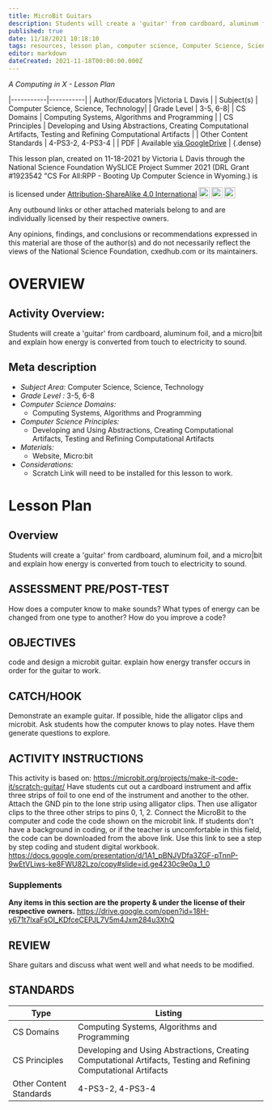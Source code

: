 ```yaml
---
title: MicroBit Guitars
description: Students will create a 'guitar' from cardboard, aluminum foil, and a micro|bit and explain how energy is converted from touch to electricity to sound.
published: true
date: 11/18/2021 10:18:10
tags: resources, lesson plan, computer science, Computer Science, Science, Technology 
editor: markdown
dateCreated: 2021-11-18T00:00:00.000Z
---
```

*A Computing in X - Lesson Plan*

|-----------|-----------|
| Author/Educators |Victoria L Davis |
| Subject(s) | Computer Science, Science, Technology|
| Grade Level | 3-5, 6-8|
| CS Domains | Computing Systems, Algorithms and Programming |
| CS Principles | Developing and Using Abstractions, Creating Computational Artifacts, Testing and Refining Computational Artifacts |
| Other Content Standards | 4-PS3-2, 4-PS3-4 | 
| PDF | Available [via GoogleDrive]() |
{.dense}






This lesson plan, created on 11-18-2021 by Victoria L Davis through the National Science Foundation WySLICE Project Summer 2021 (DRL Grant #1923542 "CS For All:RPP - Booting Up Computer Science in Wyoming.) is  <p xmlns:cc="http://creativecommons.org/ns#" >  is licensed under <a href="http://creativecommons.org/licenses/by-sa/4.0/?ref=chooser-v1" target="_blank" rel="license noopener noreferrer" style="display:inline-block;">Attribution-ShareAlike 4.0 International<img style="height:22px!important;margin-left:3px;vertical-align:text-bottom;" src="https://mirrors.creativecommons.org/presskit/icons/cc.svg?ref=chooser-v1"><img style="height:22px!important;margin-left:3px;vertical-align:text-bottom;" src="https://mirrors.creativecommons.org/presskit/icons/by.svg?ref=chooser-v1"><img style="height:22px!important;margin-left:3px;vertical-align:text-bottom;" src="https://mirrors.creativecommons.org/presskit/icons/sa.svg?ref=chooser-v1"></a></p>


Any outbound links or other attached materials belong to and are individually licensed by their respective owners. 


Any opinions, findings, and conclusions or recommendations expressed in this material are those of the author(s) and do not necessarily reflect the views of the National Science Foundation, cxedhub.com or its maintainers.


# OVERVIEW
## Activity Overview:  
Students will create a 'guitar' from cardboard, aluminum foil, and a micro|bit and explain how energy is converted from touch to electricity to sound.
## Meta description
+ *Subject Area:* Computer Science, Science, Technology 
+ *Grade Level :* 3-5, 6-8 
+ *Computer Science Domains:*
   + Computing Systems, Algorithms and Programming
+ *Computer Science Principles:*
   + Developing and Using Abstractions, Creating Computational Artifacts, Testing and Refining Computational Artifacts
+ *Materials:* 
   + Website, Micro:bit
+ *Considerations:*
   + Scratch Link will need to be installed for this lesson to work.


# Lesson Plan
## Overview
Students will create a 'guitar' from cardboard, aluminum foil, and a micro|bit and explain how energy is converted from touch to electricity to sound.
## ASSESSMENT PRE/POST-TEST
How does a computer know to make sounds?
What types of energy can be changed from one type to another?
How do you improve a code?
## OBJECTIVES
code and design a microbit guitar.
explain how energy transfer occurs in order for the guitar to work.


## CATCH/HOOK
Demonstrate an example guitar. If possible, hide the alligator clips and microbit. Ask students how the computer knows to play notes. Have them generate questions to explore.


## ACTIVITY INSTRUCTIONS
This activity is based on: https://microbit.org/projects/make-it-code-it/scratch-guitar/
Have students cut out a cardboard instrument and affix three strips of foil to one end of the instrument and another to the other.   Attach the GND pin to the lone strip using alligator clips. Then use alligator clips to the three other strips to pins 0, 1, 2. Connect the MicroBit to the computer and code the code shown on the microbit link. If students don't have a background in coding, or if the teacher is uncomfortable in this field, the code can be downloaded from the above link. 
Use this link to see a step by step coding and student digital workbook.
https://docs.google.com/presentation/d/1A1_pBNJVDfa3ZGF-pTnnP-9wEtVLiws-ke8FWU82Lzo/copy#slide=id.ge4230c9e0a_1_0


### Supplements
**Any items in this section are the property & under the license of their respective owners.**
https://drive.google.com/open?id=18H-y671t7lxaFsOI_KDfceCEPJL7V5m4Jxm284u3XhQ




## REVIEW
Share guitars and discuss what went well and what needs to be modified.
## STANDARDS        
| Type | Listing | 
|-----------|-----------|
| CS Domains  | Computing Systems, Algorithms and Programming|
| CS Principles   | Developing and Using Abstractions, Creating Computational Artifacts, Testing and Refining Computational Artifacts|
| Other Content Standards | 4-PS3-2, 4-PS3-4  |